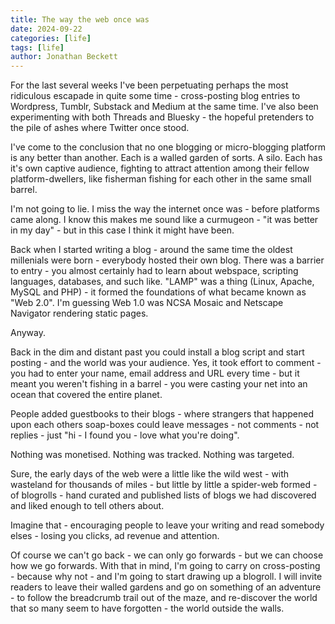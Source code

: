 ```yaml
---
title: The way the web once was
date: 2024-09-22
categories: [life]
tags: [life]
author: Jonathan Beckett
---
```


For the last several weeks I've been perpetuating perhaps the most ridiculous escapade in quite some time - cross-posting blog entries to Wordpress, Tumblr, Substack and Medium at the same time. I've also been experimenting with both Threads and Bluesky - the hopeful pretenders to the pile of ashes where Twitter once stood.

I've come to the conclusion that no one blogging or micro-blogging platform is any better than another. Each is a walled garden of sorts. A silo. Each has it's own captive audience, fighting to attract attention among their fellow platform-dwellers, like fisherman fishing for each other in the same small barrel.

I'm not going to lie. I miss the way the internet once was - before platforms came along. I know this makes me sound like a curmugeon - "it was better in my day" - but in this case I think it might have been.

Back when I started writing a blog - around the same time the oldest millenials were born - everybody hosted their own blog. There was a barrier to entry - you almost certainly had to learn about webspace, scripting languages, databases, and such like. "LAMP" was a thing (Linux, Apache, MySQL and PHP) - it formed the foundations of what became known as "Web 2.0". I'm guessing Web 1.0 was NCSA Mosaic and Netscape Navigator rendering static pages.

Anyway.

Back in the dim and distant past you could install a blog script and start posting - and the world was your audience. Yes, it took effort to comment - you had to enter your name, email address and URL every time - but it meant you weren't fishing in a barrel - you were casting your net into an ocean that covered the entire planet.

People added guestbooks to their blogs - where strangers that happened upon each others soap-boxes could leave messages - not comments - not replies - just "hi - I found you - love what you're doing".

Nothing was monetised. Nothing was tracked. Nothing was targeted.

Sure, the early days of the web were a little like the wild west - with wasteland for thousands of miles - but little by little a spider-web formed - of blogrolls - hand curated and published lists of blogs we had discovered and liked enough to tell others about.

Imagine that - encouraging people to leave your writing and read somebody elses - losing you clicks, ad revenue and attention.

Of course we can't go back - we can only go forwards - but we can choose how we go forwards. With that in mind, I'm going to carry on cross-posting - because why not - and I'm going to start drawing up a blogroll. I will invite readers to leave their walled gardens and go on something of an adventure - to follow the breadcrumb trail out of the maze, and re-discover the world that so many seem to have forgotten - the world outside the walls.
